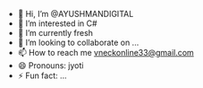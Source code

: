 - 👋 Hi, I’m @AYUSHMANDIGITAL
- 👀 I’m interested in C#
- 🌱 I’m currently fresh
- 💞️ I’m looking to collaborate on ...
- 📫 How to reach me vneckonline33@gmail.com
- 😄 Pronouns: jyoti
- ⚡ Fun fact: ...

<!---
AYUSHMANDIGITAL/AYUSHMANDIGITAL is a ✨ special ✨ repository because its `README.md` (this file) appears on your GitHub profile.
You can click the Preview link to take a look at your changes.
--->
